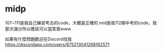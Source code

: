 # midp
107~111是我自己練習考古的code，大概是正確的
mid是我112期中考的code，我那次滿分所以應該可以當答案www

如果有什麼問題歡迎在Discord找我
https://discordapp.com/users/675213041268162571
